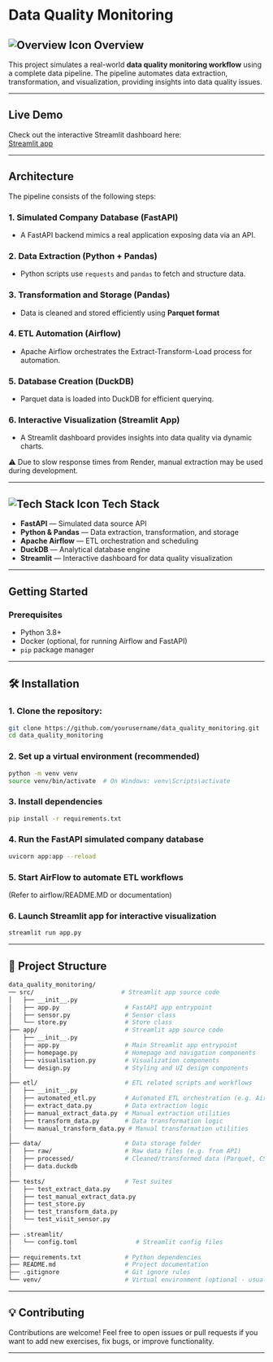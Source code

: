 # Data Quality Monitoring 

## ![Overview Icon](https://img.icons8.com/ios-filled/24/000000/overview-pages-3.png) Overview

This project simulates a real-world **data quality monitoring workflow** using a complete data pipeline. The pipeline automates data extraction, transformation, and visualization, providing insights into data quality issues.

---

## Live Demo

Check out the interactive Streamlit dashboard here:  
[Streamlit app](https://data-quality-monitoring-2025.streamlit.app/)

---

## Architecture

The pipeline consists of the following steps:

### 1. Simulated Company Database (FastAPI)
- A FastAPI backend mimics a real application exposing data via an API.

### 2. Data Extraction (Python + Pandas)
- Python scripts use `requests` and `pandas` to fetch and structure data.

### 3. Transformation and Storage (Pandas)
- Data is cleaned and stored efficiently using **Parquet format**

### 4. ETL Automation (Airflow)
- Apache Airflow orchestrates the Extract-Transform-Load process for automation.

### 5. Database Creation (DuckDB)
- Parquet data is loaded into DuckDB for efficient queryinq.

### 6. Interactive Visualization (Streamlit App)
- A Streamlit dashboard provides insights into data quality via dynamic charts.

⚠️ Due to slow response times from Render, manual extraction may be used during development.

---

## ![Tech Stack Icon](https://img.icons8.com/ios-filled/24/000000/technology.png) Tech Stack

- **FastAPI** — Simulated data source API  
- **Python & Pandas** — Data extraction, transformation, and storage  
- **Apache Airflow** — ETL orchestration and scheduling  
- **DuckDB** — Analytical database engine  
- **Streamlit** — Interactive dashboard for data quality visualization  

---

## Getting Started

### Prerequisites

- Python 3.8+  
- Docker (optional, for running Airflow and FastAPI)  
- `pip` package manager  

---

## 🛠️ Installation

### 1. Clone the repository:  
   ```bash
   git clone https://github.com/yourusername/data_quality_monitoring.git
   cd data_quality_monitoring
   ```
   
### 2. Set up a virtual environment (recommended)

```bash
python -m venv venv
source venv/bin/activate  # On Windows: venv\Scripts\activate
```

### 3. Install dependencies

```bash
pip install -r requirements.txt
```

### 4. Run the FastAPI simulated company database

```bash
uvicorn app:app --reload
```

### 5. Start AirFlow to automate ETL workflows
(Refer to airflow/README.MD or documentation)

### 6. Launch Streamlit app for interactive visualization
```bash
streamlit run app.py
```

---

## 📁 Project Structure

```bash
data_quality_monitoring/
── src/                        # Streamlit app source code
│   ├── __init__.py
│   ├── app.py                  # FastAPI app entrypoint
│   ├── sensor.py               # Sensor class
│   └── store.py                # Store class
├── app/                        # Streamlit app source code
│   ├── __init__.py
│   ├── app.py                  # Main Streamlit app entrypoint
│   ├── homepage.py             # Homepage and navigation components
│   ├── visualisation.py        # Visualization components
│   └── design.py               # Styling and UI design components
│
├── etl/                        # ETL related scripts and workflows
│   ├── __init__.py
│   ├── automated_etl.py        # Automated ETL orchestration (e.g. Airflow DAGs)
│   ├── extract_data.py         # Data extraction logic
│   ├── manual_extract_data.py  # Manual extraction utilities
│   ├── transform_data.py       # Data transformation logic
│   └── manual_transform_data.py # Manual transformation utilities
│
├── data/                       # Data storage folder
│   ├── raw/                    # Raw data files (e.g. from API)
│   ├── processed/              # Cleaned/transformed data (Parquet, CSV, etc.)
│   ├── data.duckdb
│
├── tests/                      # Test suites
│   ├── test_extract_data.py
│   ├── test_manual_extract_data.py
│   ├── test_store.py
│   ├── test_transform_data.py
│   └── test_visit_sensor.py      
│
├── .streamlit/ 
│   └── config.toml                # Streamlit config files
│
├── requirements.txt            # Python dependencies
├── README.md                   # Project documentation
├── .gitignore                  # Git ignore rules
└── venv/                       # Virtual environment (optional - usually gitignore)
```

---

## 💡 Contributing

Contributions are welcome! Feel free to open issues or pull requests if you want to add new exercises, fix bugs, or improve functionality.

---